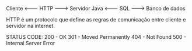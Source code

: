 Cliente  <--- HTTP ---> Servidor Java  <--- SQL ---> Banco de dados

HTTP é um protocolo que define as regras de comunicação entre cliente e servidor na internet.

STATUS CODE:
200 - OK
301 - Moved Permanently
404 - Not Found
500 - Internal Server Error